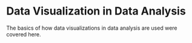 # Data Visualization in Data Analysis

The basics of how data visualizations in data analysis are used were covered here.
